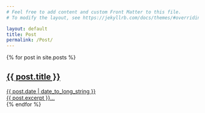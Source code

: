 ```yaml
---
# Feel free to add content and custom Front Matter to this file.
# To modify the layout, see https://jekyllrb.com/docs/themes/#overriding-theme-defaults

layout: default
title: Post
permalink: /Post/
---
```


{% for post in site.posts %}

<div class="post-preview-container">
  <article>
  <a  class="clicable" href="{{ post.url }}">
  <div class="post-preview-title">
    <h2>
      <!-- <a href="{{ post.url }}"> -->
        {{ post.title }}
      <!-- </a> -->
    </h2>
    </div>
    <div class="post-preview-date">
    <time datetime="{{ post.date | date: "%Y-%m-%d" }}">{{ post.date | date_to_long_string }}</time></div>
    <div class="post-preview-excerpt">
    {{ post.excerpt }}...
    </div>
      </a>

  </article></div>
{% endfor %}
